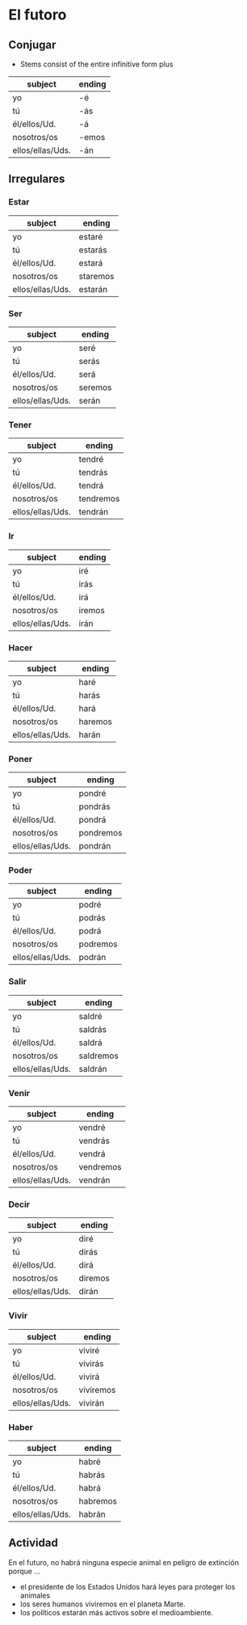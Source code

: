 # El futoro

## Conjugar

- Stems consist of the entire infinitive form plus

| subject | ending |
| ---- | ---- |
| yo | -é |
| tú | -ás |
| él/ellos/Ud. | -á |
| nosotros/os | -emos |
| ellos/ellas/Uds. | -án |

## Irregulares

### Estar

| subject | ending |
| ---- | ---- |
| yo | estaré |
| tú | estarás |
| él/ellos/Ud. | estará |
| nosotros/os | staremos |
| ellos/ellas/Uds. | estarán |

### Ser

| subject | ending |
| ---- | ---- |
| yo | seré |
| tú | serás |
| él/ellos/Ud. | será |
| nosotros/os | seremos |
| ellos/ellas/Uds. | serán |

### Tener

| subject | ending |
| ---- | ---- |
| yo | tendré |
| tú | tendrás |
| él/ellos/Ud. | tendrá |
| nosotros/os | tendremos |
| ellos/ellas/Uds. | tendrán |

### Ir

| subject | ending |
| ---- | ---- |
| yo | iré |
| tú | irás |
| él/ellos/Ud. | irá |
| nosotros/os | iremos |
| ellos/ellas/Uds. | irán |

### Hacer

| subject | ending |
| ---- | ---- |
| yo | haré |
| tú | harás |
| él/ellos/Ud. | hará |
| nosotros/os | haremos |
| ellos/ellas/Uds. | harán |

### Poner

| subject | ending |
| ---- | ---- |
| yo | pondré |
| tú | pondrás |
| él/ellos/Ud. | pondrá |
| nosotros/os | pondremos |
| ellos/ellas/Uds. | pondrán |

### Poder

| subject | ending |
| ---- | ---- |
| yo | podré |
| tú | podrás |
| él/ellos/Ud. | podrá |
| nosotros/os | podremos |
| ellos/ellas/Uds. | podrán |

### Salir

| subject | ending |
| ---- | ---- |
| yo | saldré |
| tú | saldrás |
| él/ellos/Ud. | saldrá |
| nosotros/os | saldremos |
| ellos/ellas/Uds. | saldrán |

### Venir

| subject | ending |
| ---- | ---- |
| yo | vendré |
| tú | vendrás |
| él/ellos/Ud. | vendrá |
| nosotros/os | vendremos |
| ellos/ellas/Uds. | vendrán |

### Decir

| subject | ending |
| ---- | ---- |
| yo | diré |
| tú | dirás |
| él/ellos/Ud. | dirá |
| nosotros/os | diremos |
| ellos/ellas/Uds. | dirán |

### Vivir

| subject | ending |
| ---- | ---- |
| yo | viviré |
| tú | vivirás |
| él/ellos/Ud. | vivirá |
| nosotros/os | viviremos |
| ellos/ellas/Uds. | vivirán |

### Haber

| subject | ending |
| ---- | ---- |
| yo | habré |
| tú | habrás |
| él/ellos/Ud. | habrá |
| nosotros/os | habremos |
| ellos/ellas/Uds. | habrán |

## Actividad

En el futuro, no habrá ninguna especie animal en peligro de extinción porque ...

- el presidente de los Estados Unidos hará leyes para proteger los animales
- los seres humanos viviremos en el planeta Marte.
- los políticos estarán más activos sobre el medioambiente.